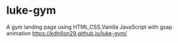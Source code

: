 # luke-gym
A gym landing page using HTML,CSS,Vanilla JavaScript with gsap animation
https://kdhillon29.github.io/luke-gym/
